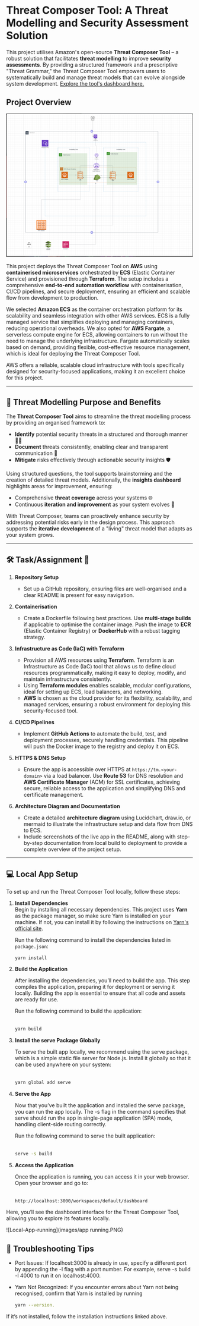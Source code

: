 # Threat Composer Tool: A Threat Modelling and Security Assessment Solution

This project utilises Amazon's open-source **Threat Composer Tool** – a robust solution that facilitates **threat modelling** to improve **security assessments**. By providing a structured framework and a prescriptive "Threat Grammar," the Threat Composer Tool empowers users to systematically build and manage threat models that can evolve alongside system development. [Explore the tool's dashboard here.](https://awslabs.github.io/threat-composer/workspaces/default/dashboard)

## Project Overview

![Architecture](images/Architecture-diagram.PNG)


This project deploys the Threat Composer Tool on **AWS** using **containerised microservices** orchestrated by **ECS** (Elastic Container Service) and provisioned through **Terraform**. The setup includes a comprehensive **end-to-end automation workflow** with containerisation, CI/CD pipelines, and secure deployment, ensuring an efficient and scalable flow from development to production.

We selected **Amazon ECS** as the container orchestration platform for its scalability and seamless integration with other AWS services. ECS is a fully managed service that simplifies deploying and managing containers, reducing operational overheads. We also opted for **AWS Fargate**, a serverless compute engine for ECS, allowing containers to run without the need to manage the underlying infrastructure. Fargate automatically scales based on demand, providing flexible, cost-effective resource management, which is ideal for deploying the Threat Composer Tool.

AWS offers a reliable, scalable cloud infrastructure with tools specifically designed for security-focused applications, making it an excellent choice for this project.

---

## 🚀 Threat Modelling Purpose and Benefits

The **Threat Composer Tool** aims to streamline the threat modelling process by providing an organised framework to:

- **Identify** potential security threats in a structured and thorough manner 🕵️‍♂️
- **Document** threats consistently, enabling clear and transparent communication 📜
- **Mitigate** risks effectively through actionable security insights 🛡️

Using structured questions, the tool supports brainstorming and the creation of detailed threat models. Additionally, the **insights dashboard** highlights areas for improvement, ensuring:

- Comprehensive **threat coverage** across your systems 🌐
- Continuous **iteration and improvement** as your system evolves 🔄

With Threat Composer, teams can proactively enhance security by addressing potential risks early in the design process. This approach supports the **iterative development** of a "living" threat model that adapts as your system grows.

---

## 🛠️ Task/Assignment 📝

1. **Repository Setup**  
   - Set up a GitHub repository, ensuring files are well-organised and a clear README is present for easy navigation.

2. **Containerisation**  
   - Create a Dockerfile following best practices. Use **multi-stage builds** if applicable to optimise the container image. Push the image to **ECR** (Elastic Container Registry) or **DockerHub** with a robust tagging strategy.

3. **Infrastructure as Code (IaC) with Terraform**  
   - Provision all AWS resources using **Terraform**. Terraform is an Infrastructure as Code (IaC) tool that allows us to define cloud resources programmatically, making it easy to deploy, modify, and maintain infrastructure consistently.
   - Using **Terraform modules** enables scalable, modular configurations, ideal for setting up ECS, load balancers, and networking.
   - **AWS** is chosen as the cloud provider for its flexibility, scalability, and managed services, ensuring a robust environment for deploying this security-focused tool.

4. **CI/CD Pipelines**  
   - Implement **GitHub Actions** to automate the build, test, and deployment processes, securely handling credentials. This pipeline will push the Docker image to the registry and deploy it on ECS.

5. **HTTPS & DNS Setup**  
   - Ensure the app is accessible over HTTPS at `https://tm.<your-domain>` via a load balancer. Use **Route 53** for DNS resolution and **AWS Certificate Manager** (ACM) for SSL certificates, achieving secure, reliable access to the application and simplifying DNS and certificate management.

6. **Architecture Diagram and Documentation**  
   - Create a detailed **architecture diagram** using Lucidchart, draw.io, or mermaid to illustrate the infrastructure setup and data flow from DNS to ECS.
   - Include screenshots of the live app in the README, along with step-by-step documentation from local build to deployment to provide a complete overview of the project setup.


---

## 💻 Local App Setup

To set up and run the Threat Composer Tool locally, follow these steps:

1. **Install Dependencies**  
   Begin by installing all necessary dependencies. This project uses **Yarn** as the package manager, so make sure Yarn is installed on your machine. If not, you can install it by following the instructions on [Yarn's official site](https://classic.yarnpkg.com/en/docs/install).

   Run the following command to install the dependencies listed in `package.json`:

   ```bash
   yarn install

2. **Build the Application**

   After installing the dependencies, you’ll need to build the app. This step compiles the application, preparing it for deployment or serving it locally. Building the app is essential to ensure that all code and assets are ready for use.

   Run the following command to build the application:

   ```bash

   yarn build

3. **Install the serve Package Globally**

   To serve the built app locally, we recommend using the serve package, which is a simple static file server for Node.js. Install it globally so that it can be used anywhere on your system:

   ```bash

   yarn global add serve


4. **Serve the App**

   Now that you’ve built the application and installed the serve package, you can run the app locally. The -s flag in the command specifies that serve should run the app in single-page application (SPA) mode, handling client-side routing correctly.

   Run the following command to serve the built application:

   ```bash

   serve -s build

5. **Access the Application**

   Once the application is running, you can access it in your web browser. Open your browser and go to:

   ```bash

   http://localhost:3000/workspaces/default/dashboard

Here, you’ll see the dashboard interface for the Threat Composer Tool, allowing you to explore its features locally.

![Local-App-running](images/app running.PNG)

## 🐞 Troubleshooting Tips


- Port Issues: If localhost:3000 is already in use, specify a different port by appending the -l flag with a port number. For example, serve -s build -l 4000 to run it on localhost:4000.

- Yarn Not Recognized: If you encounter errors about Yarn not being recognised, confirm that Yarn is installed by running 
   ``` bash
   yarn --version. 
If it’s not installed, follow the installation instructions linked above.